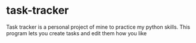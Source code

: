 # task-tracker
Task tracker is a personal project of mine to practice my python skills. This program lets you create tasks and edit them how you like
